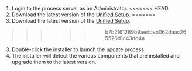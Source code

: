 1. Login to the process server as an Administrator.
<<<<<<< HEAD
2. Download the latest version of the [Unified Setup](http://aka.ms/unifiedsetup).
=======
2. Download the latest version of the [Unified Setup](http://aka.ms/unifiedinstaller).
>>>>>>> b7b2f61289b9aedbeb062daac265526d1c43dd4a
3. Double-click the installer to launch the update process.
4. The installer will detect the various components that are installed and upgrade them to the latest version.
